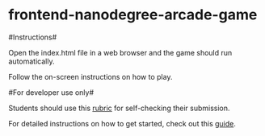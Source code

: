 frontend-nanodegree-arcade-game
===============================

#Instructions#

Open the index.html file in a web browser and the game should run automatically.

Follow the on-screen instructions on how to play.


#For developer use only#

Students should use this [rubric](https://review.udacity.com/#!/projects/2696458597/rubric) for self-checking their submission.

For detailed instructions on how to get started, check out this [guide](https://docs.google.com/document/d/1v01aScPjSWCCWQLIpFqvg3-vXLH2e8_SZQKC8jNO0Dc/pub?embedded=true).
